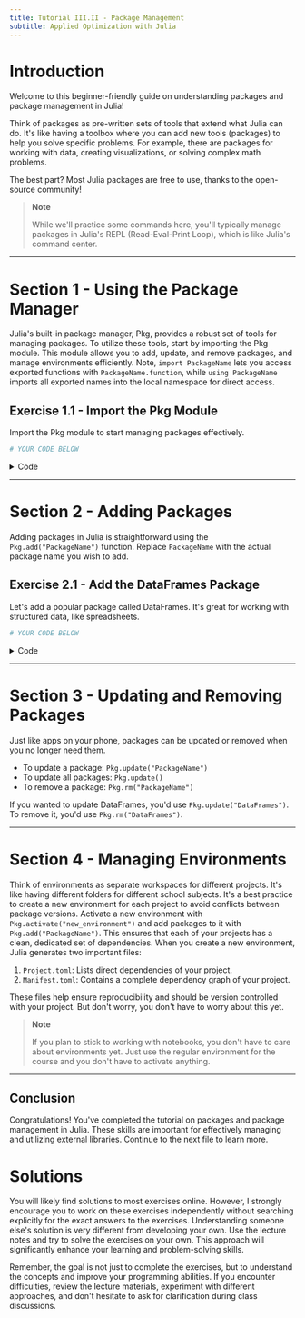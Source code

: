 ```yaml
---
title: Tutorial III.II - Package Management
subtitle: Applied Optimization with Julia
---
```



# Introduction

Welcome to this beginner-friendly guide on understanding packages and package management in Julia!

Think of packages as pre-written sets of tools that extend what Julia can do. It's like having a toolbox where you can add new tools (packages) to help you solve specific problems. For example, there are packages for working with data, creating visualizations, or solving complex math problems.

The best part? Most Julia packages are free to use, thanks to the open-source community!

> **Note**
>
> While we'll practice some commands here, you'll typically manage packages in Julia's REPL (Read-Eval-Print Loop), which is like Julia's command center.

------------------------------------------------------------------------

# Section 1 - Using the Package Manager

Julia's built-in package manager, Pkg, provides a robust set of tools for managing packages. To utilize these tools, start by importing the Pkg module. This module allows you to add, update, and remove packages, and manage environments efficiently. Note, `import PackageName` lets you access exported functions with `PackageName.function`, while `using PackageName` imports all exported names into the local namespace for direct access.

## Exercise 1.1 - Import the Pkg Module

Import the Pkg module to start managing packages effectively.

``` julia
# YOUR CODE BELOW
```

<details class="code-fold">
<summary>Code</summary>

``` julia
# Test your answer
try
    Pkg.update()
    println("Pkg module imported successfully and packages were updated!")
catch e
    @error "The Pkg module was not imported yet! Have you used the correct syntax?"
end
```

</details>

------------------------------------------------------------------------

# Section 2 - Adding Packages

Adding packages in Julia is straightforward using the `Pkg.add("PackageName")` function. Replace `PackageName` with the actual package name you wish to add.

## Exercise 2.1 - Add the DataFrames Package

Let's add a popular package called DataFrames. It's great for working with structured data, like spreadsheets.

``` julia
# YOUR CODE BELOW
```

<details class="code-fold">
<summary>Code</summary>

``` julia
# Test your answer
try
    using DataFrames
    println("Package added successfully!")
catch e
    @error "Package was not added yet! Have you used the correct syntax?"
end
```

</details>

------------------------------------------------------------------------

# Section 3 - Updating and Removing Packages

Just like apps on your phone, packages can be updated or removed when you no longer need them.

-   To update a package: `Pkg.update("PackageName")`
-   To update all packages: `Pkg.update()`
-   To remove a package: `Pkg.rm("PackageName")`

If you wanted to update DataFrames, you'd use `Pkg.update("DataFrames")`.
To remove it, you'd use `Pkg.rm("DataFrames")`.

------------------------------------------------------------------------

# Section 4 - Managing Environments

Think of environments as separate workspaces for different projects. It's like having different folders for different school subjects. It's a best practice to create a new environment for each project to avoid conflicts between package versions. Activate a new environment with `Pkg.activate("new_environment")` and add packages to it with `Pkg.add("PackageName")`. This ensures that each of your projects has a clean, dedicated set of dependencies. When you create a new environment, Julia generates two important files:

1.  `Project.toml`: Lists direct dependencies of your project.
2.  `Manifest.toml`: Contains a complete dependency graph of your project.

These files help ensure reproducibility and should be version controlled with your project. But don't worry, you don't have to worry about this yet.

> **Note**
>
> If you plan to stick to working with notebooks, you don't have to care about environments yet. Just use the regular environment for the course and you don't have to activate anything.

------------------------------------------------------------------------

## Conclusion

Congratulations! You've completed the tutorial on packages and package management in Julia. These skills are important for effectively managing and utilizing external libraries. Continue to the next file to learn more.

# Solutions

You will likely find solutions to most exercises online. However, I strongly encourage you to work on these exercises independently without searching explicitly for the exact answers to the exercises. Understanding someone else's solution is very different from developing your own. Use the lecture notes and try to solve the exercises on your own. This approach will significantly enhance your learning and problem-solving skills.

Remember, the goal is not just to complete the exercises, but to understand the concepts and improve your programming abilities. If you encounter difficulties, review the lecture materials, experiment with different approaches, and don't hesitate to ask for clarification during class discussions.
